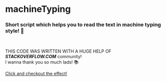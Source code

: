 # machineTyping

### Short script which helps you to read the text in machine typing style! :pencil:
<br />

THIS CODE WAS WRITTEN WITH A HUGE HELP OF <br />
***STACKOVERFLOW.COM*** community! <br />
I wanna thank you so much lads! :books:

[Click and checkout the effect!](https://emarcins.github.io/machineTyping/)
